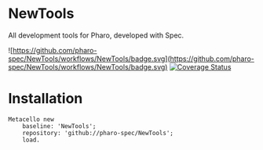 # NewTools
All development tools for Pharo, developed with Spec.

![https://github.com/pharo-spec/NewTools/workflows/NewTools/badge.svg](https://github.com/pharo-spec/NewTools/workflows/NewTools/badge.svg)
[![Coverage Status](https://coveralls.io/repos/github/pharo-spec/NewTools/badge.svg?branch=master)](https://coveralls.io/github/pharo-spec/NewTools?branch=master)



# Installation

```Smalltalk
Metacello new
    baseline: 'NewTools';
    repository: 'github://pharo-spec/NewTools';
    load.
